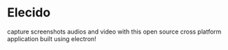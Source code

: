 # Elecido
capture screenshots audios and video with this open source cross platform application built using electron!
